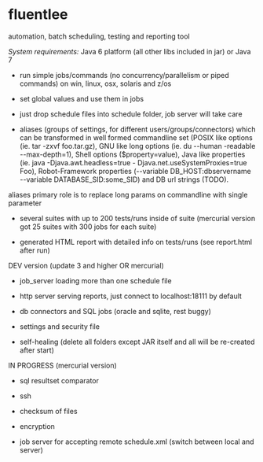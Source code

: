 fluentlee
=========

automation, batch scheduling, testing and reporting tool

*System requirements:* Java 6 platform (all other libs included in jar) or Java 7

- run simple jobs/commands (no concurrency/parallelism or piped commands) on win, linux, osx, solaris and z/os

- set global values and use them in jobs

- just drop schedule files into schedule folder, job server will take care

- aliases (groups of settings, for different users/groups/connectors) which can be transformed in well formed commandline set (POSIX like options (ie. tar -zxvf foo.tar.gz), GNU like long options (ie. du --human -readable --max-depth=1), Shell options ($property=value), Java like properties (ie. java -Djava.awt.headless=true - Djava.net.useSystemProxies=true Foo), Robot-Framework properties (--variable DB_HOST:dbservername --variable DATABASE_SID:some_SID) and DB url strings (TODO).

aliases primary role is to replace long params on commandline with single parameter

- several suites with up to 200 tests/runs inside of suite (mercurial version got 25 suites with 300 jobs for each suite)

- generated HTML report with detailed info on tests/runs (see report.html after run)

DEV version (update 3 and higher OR mercurial)

- job_server loading more than one schedule file

- http server serving reports, just connect to localhost:18111 by default

- db connectors and SQL jobs (oracle and sqlite, rest buggy)

- settings and security file

- self-healing (delete all folders except JAR itself and all will be re-created after start)

IN PROGRESS (mercurial version)

- sql resultset comparator

- ssh

- checksum of files

- encryption

- job server for accepting remote schedule.xml (switch between local and server)
